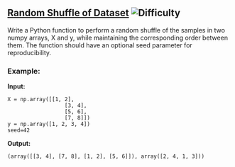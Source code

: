 ## [Random Shuffle of Dataset](https://www.deep-ml.com/problems/29) ![Difficulty](https://img.shields.io/badge/-Easy-brightgreen)

Write a Python function to perform a random shuffle of the samples in two numpy arrays, X and y, while maintaining the corresponding order between them. The function should have an optional seed parameter for reproducibility.

### Example:

**Input:**

```
X = np.array([[1, 2], 
                  [3, 4], 
                  [5, 6], 
                  [7, 8]])
y = np.array([1, 2, 3, 4])
seed=42
```


**Output:**

```
(array([[3, 4], [7, 8], [1, 2], [5, 6]]), array([2, 4, 1, 3]))
```
